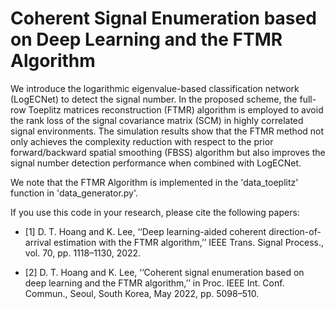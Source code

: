 # Coherent Signal Enumeration based on Deep Learning and the FTMR Algorithm
We introduce the logarithmic eigenvalue-based classification network (LogECNet) to detect the signal number. In the proposed scheme, the full-row Toeplitz matrices reconstruction (FTMR) algorithm is employed to avoid the rank loss of the signal covariance matrix (SCM) in highly correlated signal environments. The simulation results show that the FTMR method not only achieves the complexity reduction with respect to the prior forward/backward spatial smoothing (FBSS) algorithm but also improves the signal number detection performance when combined with LogECNet. 

We note that the FTMR Algorithm is implemented in the 'data_toeplitz' function in 'data_generator.py'.

If you use this code in your research, please cite the following papers:

- [1] D. T. Hoang and K. Lee, ‘‘Deep learning-aided coherent direction-of-arrival estimation with the FTMR algorithm,’’ IEEE Trans. Signal Process., vol. 70, pp. 1118–1130, 2022.
  
- [2] D. T. Hoang and K. Lee, ‘‘Coherent signal enumeration based on deep learning and the FTMR algorithm,’’ in Proc. IEEE Int. Conf. Commun., Seoul, South Korea, May 2022, pp. 5098–510.



